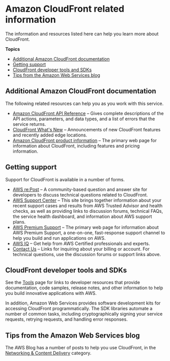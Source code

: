 # Amazon CloudFront related information<a name="Resources"></a>

The information and resources listed here can help you learn more about CloudFront\.

**Topics**
+ [Additional Amazon CloudFront documentation](#resources-additional-cloudfront-documentation)
+ [Getting support](#resources-cloudfront-support)
+ [CloudFront developer tools and SDKs](#resources-developer-tools)
+ [Tips from the Amazon Web Services blog](#resources-aws-blog-tips)

## Additional Amazon CloudFront documentation<a name="resources-additional-cloudfront-documentation"></a>

The following related resources can help you as you work with this service\.
+ [Amazon CloudFront API Reference](https://docs.aws.amazon.com/cloudfront/latest/APIReference/Welcome.html) – Gives complete descriptions of the API actions, parameters, and data types, and a list of errors that the service returns\.
+ [CloudFront What's New](http://aws.amazon.com/cloudfront/whats-new/) – Announcements of new CloudFront features and recently added edge locations\.
+ [Amazon CloudFront product information](http://aws.amazon.com/cloudfront/) – The primary web page for information about CloudFront, including features and pricing information\.

## Getting support<a name="resources-cloudfront-support"></a>

Support for CloudFront is available in a number of forms\.
+ [AWS re:Post](https://repost.aws/tags/TA8pHF0m5aQdawzT2gwPcVYQ/amazon-cloud-front) – A community\-based question and answer site for developers to discuss technical questions related to CloudFront\.
+ [AWS Support Center](https://console.aws.amazon.com/support/home) – This site brings together information about your recent support cases and results from AWS Trusted Advisor and health checks, as well as providing links to discussion forums, technical FAQs, the service health dashboard, and information about AWS support plans\.
+ [AWS Premium Support](https://aws.amazon.com/premiumsupport/) – The primary web page for information about AWS Premium Support, a one\-on\-one, fast\-response support channel to help you build and run applications on AWS\.
+ [AWS IQ](https://iq.aws.amazon.com/?utm=docs) – Get help from AWS Certified professionals and experts\.
+ [Contact Us](http://aws.amazon.com/contact-us/) – Links for inquiring about your billing or account\. For technical questions, use the discussion forums or support links above\.

## CloudFront developer tools and SDKs<a name="resources-developer-tools"></a>

See the [Tools](https://aws.amazon.com/developertools/) page for links to developer resources that provide documentation, code samples, release notes, and other information to help you build innovative applications with AWS\.

In addition, Amazon Web Services provides software development kits for accessing CloudFront programmatically\. The SDK libraries automate a number of common tasks, including cryptographically signing your service requests, retrying requests, and handling error responses\.

## Tips from the Amazon Web Services blog<a name="resources-aws-blog-tips"></a>

The AWS Blog has a number of posts to help you use CloudFront, in the [Networking & Content Delivery](http://aws.amazon.com/blogs/networking-and-content-delivery/) category\.